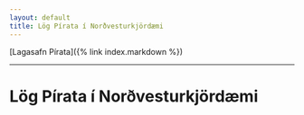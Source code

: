```yaml
---
layout: default
title: Lög Pírata í Norðvesturkjördæmi
---
```


[Lagasafn Pírata]({% link index.markdown %})

***

# Lög Pírata í Norðvesturkjördæmi